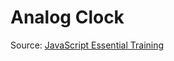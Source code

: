 # Analog Clock

Source: [JavaScript Essential Training](https://www.linkedin.com/learning/javascript-essential-training-2017/create-an-analog-clock-project-breakdown?u=76277732)
